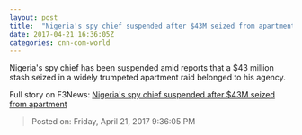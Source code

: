 ```yaml
---
layout: post
title:  "Nigeria's spy chief suspended after $43M seized from apartment"
date: 2017-04-21 16:36:05Z
categories: cnn-com-world
---
```


Nigeria's spy chief has been suspended amid reports that a $43 million stash seized in a widely trumpeted apartment raid belonged to his agency.


Full story on F3News: [Nigeria's spy chief suspended after $43M seized from apartment](http://www.f3nws.com/n/hZKyVB)

> Posted on: Friday, April 21, 2017 9:36:05 PM
